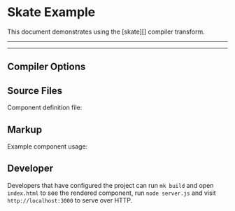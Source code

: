 # Skate Example

This document demonstrates using the [skate][] compiler transform.

***
<!-- @toc -->
***

## Compiler Options

<? @source {javascript} options.js ?>

## Source Files

Component definition file:

<? @source {html} components.html ?>

## Markup

Example component usage:

<? @source {html} index.html ?>

## Developer

Developers that have configured the project can run `mk build` and open `index.html` to see the rendered component, run `node server.js` and visit `http://localhost:3000` to serve over HTTP.

<? @include ../../doc/readme/links.md ?>

